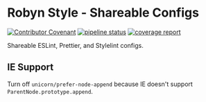 # Robyn Style - Shareable Configs

[![Contributor Covenant](https://img.shields.io/badge/Contributor%20Covenant-v1.4%20adopted-ff69b4.svg)](CODE_OF_CONDUCT.md)
[![pipeline status](https://gitlab.com/jpickwell/eslint-config-robyn/badges/master/pipeline.svg)](https://gitlab.com/jpickwell/eslint-config-robyn/commits/master)
[![coverage report](https://gitlab.com/jpickwell/eslint-config-robyn/badges/master/coverage.svg)](https://gitlab.com/jpickwell/eslint-config-robyn/commits/master)

Shareable ESLint, Prettier, and Stylelint configs.

## IE Support

Turn off `unicorn/prefer-node-append` because IE doesn't support
`ParentNode.prototype.append`.
